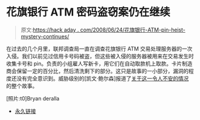 # 花旗银行 ATM 密码盗窃案仍在继续

> 原文:[https://hack aday . com/2008/06/24/花旗银行-ATM-pin-heist-mystery-continues/](https://hackaday.com/2008/06/24/citibank-atm-pin-heist-mystery-continues/)

在过去的几个月里，联邦调查局一直在调查花旗银行 ATM 交易处理服务器的一次入侵。我们以前见过信用卡号码被盗，但这些被入侵的服务器被用来在交易发生时收集卡号和 pin。负责的小组雇人写新卡，用它们在自动取款机上取款。卡片制造商会保留一定的百分比，然后清洗剩下的部分。这只是故事的一小部分，漏洞的程度还没有完全意识到。威胁级别的[凯文·鲍尔森]报道了[关于这一令人不安的情况](http://blog.wired.com/27bstroke6/2008/06/fbi-arrests-six.html)的整个故事。

[照片:t0]Bryan deralla

*   [永久链接](http://blog.wired.com/27bstroke6/2008/06/fbi-arrests-six.html)